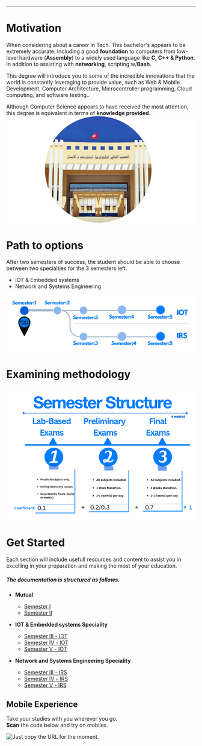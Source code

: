 
---

# Motivation
When considering about a career in Tech. This bachelor's appears to be extremely accurate. Including  a good **foundation** to computers from low-level hardware (**Assembly**) to a widely used language like **C, C++ & Python**. In addition to assisting with **networking**, scripting w/**Bash**.

This degree will introduce you to some of the incredible innovations that the world is constantly leveraging to provide value, such as Web & Mobile Development, Computer Architecture, Microcontroller programming, Cloud computing, and software testing..

Although Computer Science appears to have received the most attention, this degree is equivalent in terms of **knowledge provided**.
![Photo of ISTIC](images/ISTICdoura.png)

 

# Path to options
After two semesters of success, the student should be able to choose between two specialties for the 3 semesters left.
- IOT & Embedded systems
- Network and Systems Engineering



![BRANCH_INSIGHT](images/edit0.png)

# Examining methodology

![Photo of Semester](images/edit1.png)

# Get Started
Each section will include usefull resources and content to assist you in excelling in your preparation and making the most of your education.
##### The documentation is structured as follows.
- **Mutual**
  - [Semester Ⅰ](Semester1/1.md )
  - [Semester Ⅱ](Semester2/2.md)
 
- **IOT & Embedded systems Speciality**
  - [Semester Ⅲ - IOT](Semester3-IOT/3.md)
  - [Semester Ⅳ - IOT](Semester4-IOT/4.md)
  - [Semester Ⅴ - IOT](Semester5-IOT/5.md)
- **Network and Systems Engineering Speciality** 
  - [Semester Ⅲ - IRS](Semester3-IRS/3.md)
  - [Semester Ⅳ - IRS](Semester4-IRS/4.md)
  - [Semester Ⅴ - IRS](Semester5-IRS/5.md)








## Mobile Experience

Take your studies with you wherever you go. <br>**Scan** the code below and try on mobiles.

<img alt="Just copy the URL for the moment." src="images/.png"  width="290" height="350">

